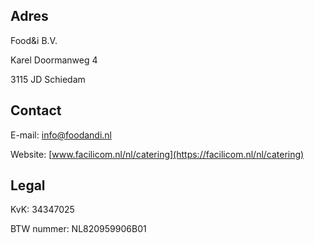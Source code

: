 ## Adres

Food&i B.V.

Karel Doormanweg 4

3115 JD Schiedam

## Contact

E-mail: [info@foodandi.nl](mailto:info@foodandi.nl)

Website: [www.facilicom.nl/nl/catering](https://facilicom.nl/nl/catering)

## Legal

KvK: 34347025

BTW nummer: NL820959906B01
